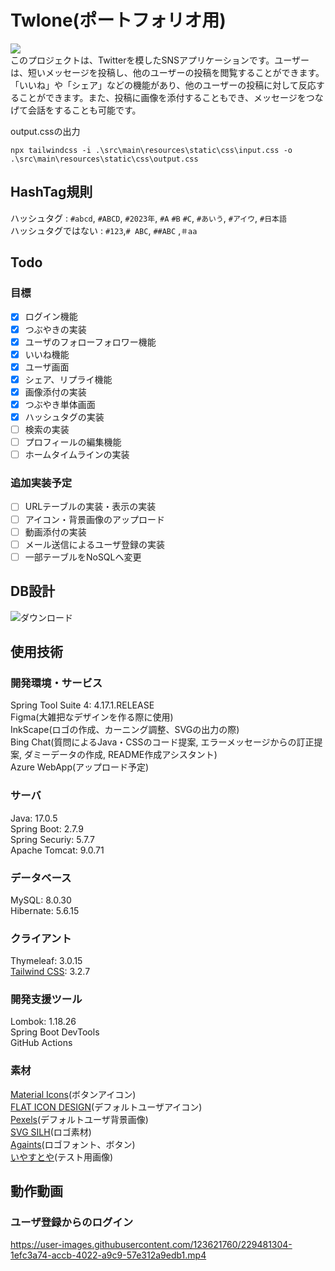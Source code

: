 # Twlone(ポートフォリオ用)
![](https://img.shields.io/github/commit-activity/w/takashikawanaka/Twlone)  
このプロジェクトは、Twitterを模したSNSアプリケーションです。ユーザーは、短いメッセージを投稿し、他のユーザーの投稿を閲覧することができます。「いいね」や「シェア」などの機能があり、他のユーザーの投稿に対して反応することができます。また、投稿に画像を添付することもでき、メッセージをつなげて会話をすることも可能です。


output.cssの出力
```
npx tailwindcss -i .\src\main\resources\static\css\input.css -o .\src\main\resources\static\css\output.css
```

## HashTag規則

ハッシュタグ : `#abcd`, `#ABCD`, `#2023年`, `#A` `#B` `#C`, `#あいう`, `#アイウ`, `#日本語`  
ハッシュタグではない : `#123`,`# ABC`, `##ABC` ,`＃aa`  

## Todo
### 目標
- [x] ログイン機能
- [x] つぶやきの実装
- [x] ユーザのフォローフォロワー機能
- [x] いいね機能
- [x] ユーザ画面
- [x] シェア、リプライ機能
- [x] 画像添付の実装
- [x] つぶやき単体画面
- [x] ハッシュタグの実装
- [ ] 検索の実装 
- [ ] プロフィールの編集機能
- [ ] ホームタイムラインの実装

### 追加実装予定
- [ ] URLテーブルの実装・表示の実装
- [ ] アイコン・背景画像のアップロード
- [ ] 動画添付の実装
- [ ] メール送信によるユーザ登録の実装
- [ ] 一部テーブルをNoSQLへ変更

## DB設計
![ダウンロード](https://user-images.githubusercontent.com/123621760/229478168-bff6a582-5a82-42ce-a3e2-dfcfe80a6794.png)

## 使用技術
### 開発環境・サービス
Spring Tool Suite 4: 4.17.1.RELEASE  
Figma(大雑把なデザインを作る際に使用)  
InkScape(ロゴの作成、カーニング調整、SVGの出力の際)  
Bing Chat(質問によるJava・CSSのコード提案, エラーメッセージからの訂正提案, ダミーデータの作成, README作成アシスタント)  
Azure WebApp(アップロード予定)  

### サーバ
Java: 17.0.5  
Spring Boot: 2.7.9  
Spring Securiy: 5.7.7  
Apache Tomcat: 9.0.71

### データベース
MySQL: 8.0.30  
Hibernate: 5.6.15

### クライアント
Thymeleaf: 3.0.15  
[Tailwind CSS](https://tailwindcss.com): 3.2.7

### 開発支援ツール
Lombok: 1.18.26  
Spring Boot DevTools  
GitHub Actions

### 素材
[Material Icons](https://fonts.google.com/icons)(ボタンアイコン)  
[FLAT ICON DESIGN](http://flat-icon-design.com)(デフォルトユーザアイコン)  
[Pexels](https://www.pexels.com/de-de/suche/desktop%20hintergrundbilder/)(デフォルトユーザ背景画像)  
[SVG SILH](https://svgsilh.com/image/310517.html)(ロゴ素材)  
[Againts](https://pixelbuddha.net/fonts/free-font-againts-typeface)(ロゴフォント、ボタン)  
[いやすとや](https://www.irasutoya.com)(テスト用画像)

## 動作動画
### ユーザ登録からのログイン
https://user-images.githubusercontent.com/123621760/229481304-1efc3a74-accb-4022-a9c9-57e312a9edb1.mp4

